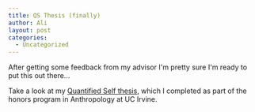 ```yaml
---
title: QS Thesis (finally)
author: Ali
layout: post
categories:
  - Uncategorized
---
```

After getting some feedback from my advisor I'm pretty sure I'm ready to put this out there...

Take a look at my [Quantified Self thesis](/presentations/QSThesisFinal.pdf), which I completed as part of the honors program in Anthropology at UC Irvine.